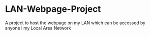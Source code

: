 # LAN-Webpage-Project
A project to host the webpage on my LAN which can be accessed by anyone i my Local Area Network
